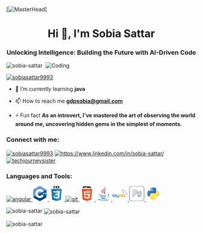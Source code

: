 [![MasterHead](https://media.giphy.com/headers/GitHub/w8ZJLtJbmuph.gif)]
<h1 align="center">Hi 👋, I'm Sobia Sattar</h1>
<h3 align="center">Unlocking Intelligence: Building the Future with AI-Driven Code</h3>
<img align="right" alt="Coding" width="400" src="https://cdn.dribbble.com/users/1668950/screenshots/3863114/rodoshi.gif">
<p align="left"> <img src="https://komarev.com/ghpvc/?username=sobia-sattar&label=Profile%20views&color=0e75b6&style=flat" alt="sobia-sattar" /> </p>

<p align="left"> <a href="https://twitter.com/sobiasattar9993" target="blank"><img src="https://img.shields.io/twitter/follow/sobiasattar9993?logo=twitter&style=for-the-badge" alt="sobiasattar9993" /></a> </p>

- 🌱 I’m currently learning **java**

- 📫 How to reach me **gdpsobia@gmail.com**

- ⚡ Fun fact **As an introvert, I've mastered the art of observing the world around me, uncovering hidden gems in the simplest of moments.**

<h3 align="left">Connect with me:</h3>
<p align="left">
<a href="https://twitter.com/sobiasattar9993" target="blank"><img align="center" src="https://raw.githubusercontent.com/rahuldkjain/github-profile-readme-generator/master/src/images/icons/Social/twitter.svg" alt="sobiasattar9993" height="30" width="40" /></a>
<a href="https://linkedin.com/in/https://www.linkedin.com/in/sobia-sattar/" target="blank"><img align="center" src="https://raw.githubusercontent.com/rahuldkjain/github-profile-readme-generator/master/src/images/icons/Social/linked-in-alt.svg" alt="https://www.linkedin.com/in/sobia-sattar/" height="30" width="40" /></a>
<a href="https://instagram.com/techjourneysister" target="blank"><img align="center" src="https://raw.githubusercontent.com/rahuldkjain/github-profile-readme-generator/master/src/images/icons/Social/instagram.svg" alt="techjourneysister" height="30" width="40" /></a>
</p>

<h3 align="left">Languages and Tools:</h3>
<p align="left"> <a href="https://angular.io" target="_blank" rel="noreferrer"> <img src="https://angular.io/assets/images/logos/angular/angular.svg" alt="angular" width="40" height="40"/> </a> <a href="https://www.w3schools.com/cpp/" target="_blank" rel="noreferrer"> <img src="https://raw.githubusercontent.com/devicons/devicon/master/icons/cplusplus/cplusplus-original.svg" alt="cplusplus" width="40" height="40"/> </a> <a href="https://www.w3schools.com/css/" target="_blank" rel="noreferrer"> <img src="https://raw.githubusercontent.com/devicons/devicon/master/icons/css3/css3-original-wordmark.svg" alt="css3" width="40" height="40"/> </a> <a href="https://git-scm.com/" target="_blank" rel="noreferrer"> <img src="https://www.vectorlogo.zone/logos/git-scm/git-scm-icon.svg" alt="git" width="40" height="40"/> </a> <a href="https://www.w3.org/html/" target="_blank" rel="noreferrer"> <img src="https://raw.githubusercontent.com/devicons/devicon/master/icons/html5/html5-original-wordmark.svg" alt="html5" width="40" height="40"/> </a> <a href="https://www.java.com" target="_blank" rel="noreferrer"> <img src="https://raw.githubusercontent.com/devicons/devicon/master/icons/java/java-original.svg" alt="java" width="40" height="40"/> </a> <a href="https://www.mysql.com/" target="_blank" rel="noreferrer"> <img src="https://raw.githubusercontent.com/devicons/devicon/master/icons/mysql/mysql-original-wordmark.svg" alt="mysql" width="40" height="40"/> </a> <a href="https://www.photoshop.com/en" target="_blank" rel="noreferrer"> <img src="https://raw.githubusercontent.com/devicons/devicon/master/icons/photoshop/photoshop-line.svg" alt="photoshop" width="40" height="40"/> </a> <a href="https://www.python.org" target="_blank" rel="noreferrer"> <img src="https://raw.githubusercontent.com/devicons/devicon/master/icons/python/python-original.svg" alt="python" width="40" height="40"/> </a> </p>

<p><img align="left" src="https://github-readme-stats.vercel.app/api/top-langs?username=sobia-sattar&show_icons=true&locale=en&layout=compact" alt="sobia-sattar" /></p>

<p>&nbsp;<img align="center" src="https://github-readme-stats.vercel.app/api?username=sobia-sattar&show_icons=true&locale=en" alt="sobia-sattar" /></p>

<p><img align="center" src="https://github-readme-streak-stats.herokuapp.com/?user=sobia-sattar&" alt="sobia-sattar" /></p>
